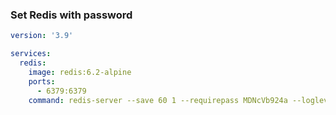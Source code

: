 ### Set Redis with password

```yml
version: '3.9'

services:
  redis:
    image: redis:6.2-alpine
    ports:
      - 6379:6379
    command: redis-server --save 60 1 --requirepass MDNcVb924a --loglevel warni>
```